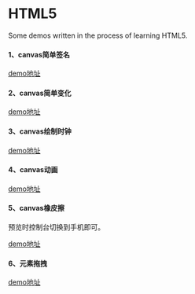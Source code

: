 # HTML5
Some demos written in the process of learning HTML5.

#### 1、canvas简单签名

[demo地址](https://skyblue-happy.github.io/HTML5/canvas-draw-signature/)

#### 2、canvas简单变化

[demo地址](https://skyblue-happy.github.io/HTML5/canvas-transformation/)

#### 3、canvas绘制时钟

[demo地址](https://skyblue-happy.github.io/HTML5/canvas-clock/)

#### 4、canvas动画

[demo地址](https://skyblue-happy.github.io/HTML5/canvas-animation)

#### 5、canvas橡皮擦

预览时控制台切换到手机即可。

[demo地址](https://skyblue-happy.github.io/HTML5/canvas-scraping-card)

#### 6、元素拖拽

[demo地址](https://skyblue-happy.github.io/HTML5/drag)